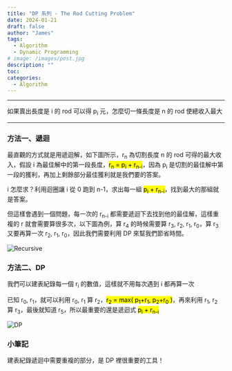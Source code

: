 ```yaml
---
title: "DP 系列 - The Rod Cutting Problem"
date: 2024-01-21
draft: false
author: "James"
tags:
  - Algorithm
  - Dynamic Programming
# image: /images/post.jpg
description: ""
toc: 
categories:
  - Algorithm
---
```


---------------------------------------------------------------------------------------------

如果賣出長度是 i 的 rod 可以得 p<sub>i</sub> 元，怎麼切一條長度是 n 的 rod 使總收入最大

---------------------------------------------------------------------------------------------

### **方法一、遞迴**
最直觀的方式就是用遞迴解，如下圖所示，r<sub>n</sub> 為切割長度 n 的 rod 可得的最大收入，假設 i 為最佳解中的第一段長度，<mark>r<sub>n</sub> = p<sub>i</sub> + r<sub>n-i</sub></mark>，因為 p<sub>i</sub> 是切割的最佳解中第一段的獲利，再加上剩餘部分最佳獲利就是我們要的答案。

i 怎麼求？利用迴圈讓 i 從 0 跑到 n-1，求出每一組 <mark>p<sub>i</sub> + r<sub>n-i</sub></mark>，找到最大的那組就是答案。

但這樣會遇到一個問題，每一次的 r<sub>n-i</sub> 都需要遞迴下去找到他的最佳解，這樣重複的 r 就會需要算很多次，以下圖為例，算 r<sub>4</sub> 的時候需要算 r<sub>3</sub>, r<sub>2</sub>, r<sub>1</sub>, r<sub>0</sub>，算 r<sub>3</sub> 又要再算一次 r<sub>2</sub>, r<sub>1</sub>, r<sub>0</sub>，因此我們需要利用 DP 來幫我們節省時間。

![Recursive](/images/posts/the-rod-cutting-problem/Recursive.jpg)


### **方法二、DP**

我們可以建表紀錄每一個 r<sub>i</sub> 的數值，這樣就不用每次遇到 i 都再算一次

已知 r<sub>0</sub>, r<sub>1</sub>，就可以利用 r<sub>0</sub>, r<sub>1</sub> 算 r<sub>2</sub>，<mark>r<sub>2</sub> = max( p<sub>1</sub>+r<sub>1</sub>, p<sub>2</sub>+r<sub>0</sub> )</mark>，再來利用 r<sub>1</sub>, r<sub>2</sub> 算 r<sub>3</sub>，最後就知道 r<sub>5</sub>，所以最重要的還是遞迴式 <mark>p<sub>i</sub> + r<sub>n-i</sub></mark>

![DP](/images/posts/the-rod-cutting-problem/DP.jpg)

### **小筆記**
建表紀錄遞迴中需要重複的部分，是 DP 裡很重要的工具！